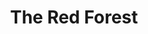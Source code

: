 ---
title:  "The Red Forest"
category: ['flora']
excerpt: "From dangerous and deformed mutants to thriving wildlife, depictions of Chernobyl's nature take many forms."
description: >-
  This StoryMap explores depictions of nature in the aftermath of the Chernobyl disaster. From dangerous and deformed mutants to thriving and healthy wildlife, fictional and nonfictional accounts of nature in the area surrounding the Chernobyl power plant vary greatly. The StoryMap explores the connections between these accounts and their importance.
header:
  - overlay_image: assets/images/rothenberg.jpg
    teaser: assets/images/rothenberg.jpg
contributors:
    - name: Ethan Rothenberg
      bio: "Ethan Rothenberg is a Sophomore double majoring in Peace and Conflict studies and Computer Science."
embed:
  - type: storymap
    id: 00210fa2051540a48284d2a666b19dad
    url: https://storymaps.arcgis.com/stories/00210fa2051540a48284d2a666b19dad/edit
---